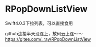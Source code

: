 # RPopDownListView
Swift4.0.3下拉列表，可以直接食用

github连接半天没连上，放码云上连～～
https://gitee.com/_ray/RPopDownListView
